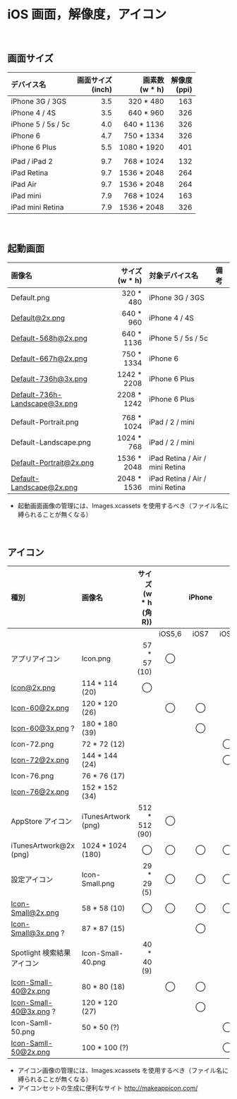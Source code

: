 # iOS 画面，解像度，アイコン
<br>

## 画面サイズ
デバイス名|画面サイズ<br>(inch)|画素数<br>(w * h)|解像度<br>(ppi)
:--|--:|--:|--:
iPhone 3G / 3GS|3.5|320 * 480|163
iPhone 4 / 4S|3.5|640 * 960|326
iPhone 5 / 5s / 5c|4.0|640 * 1136|326
iPhone 6|4.7|750 * 1334|326
iPhone 6 Plus|5.5|1080 * 1920|401
|||
iPad / iPad 2|9.7|768 * 1024|132
iPad Retina|9.7|1536 * 2048|264
iPad Air|9.7|1536 * 2048|264
iPad mini|7.9|768 * 1024|163
iPad mini Retina|7.9|1536 * 2048|326
<br>

## 起動画面
画像名|サイズ<br>(w * h)|対象デバイス名|備考
:--|--:|:--|:--
Default.png|320 * 480|iPhone 3G / 3GS
Default@2x.png|640 * 960|iPhone 4 / 4S
Default-568h@2x.png|640 * 1136|iPhone 5 / 5s / 5c
Default-667h@2x.png|750 * 1334|iPhone 6|
Default-736h@3x.png|1242 * 2208|iPhone 6 Plus|
Default-736h-Landscape@3x.png|2208 * 1242|iPhone 6 Plus|
|||
Default-Portrait.png|768 * 1024|iPad / 2 / mini|
Default-Landscape.png|1024 * 768|iPad / 2 / mini|
Default-Portrait@2x.png|1536 * 2048|iPad Retina / Air / mini Retina|
Default-Landscape@2x.png|2048 * 1536|iPad Retina / Air / mini Retina|
* 起動画面画像の管理には、Images.xcassets を使用するべき（ファイル名に縛られることが無くなる）
<br>

## アイコン
種別|画像名|サイズ<br>(w * h (角R))||iPhone|||iPad||
:--|:--|--:|:--:|:--:|:--:|:--:|:--:|:--:
||||iOS5,6|iOS7|iOS8|iOS5,6|iOS7|iOS8
アプリアイコン|Icon.png|57 * 57 (10)|◯|
 |Icon@2x.png|114 * 114 (20)|◯|
 |Icon-60@2x.png|120 * 120 (26)||◯|◯|
 |Icon-60@3x.png ?|180 * 180 (39)|||◯|
 |Icon-72.png|72 * 72 (12)||||◯|
 |Icon-72@2x.png|144 * 144 (24)||||◯|
 |Icon-76.png|76 * 76 (17)|||||◯|◯|
 |Icon-76@2x.png|152 * 152 (34)|||||◯|◯|
AppStore アイコン|iTunesArtwork (png)|512 * 512 (90)|◯|||◯||
 |iTunesArtwork@2x (png)|1024 * 1024 (180)|◯|◯|◯|◯|◯|◯
設定アイコン|Icon-Small.png|29 * 29 (5)|◯|◯|◯|◯|◯|◯
 |Icon-Small@2x.png|58 * 58 (10)|◯|◯|◯|◯|◯|◯
 |Icon-Small@3x.png ?|87 * 87 (15)|||◯|
Spotlight 検索結果アイコン|Icon-Small-40.png|40 * 40 (9)|||||◯|◯
 |Icon-Small-40@2x.png|80 * 80 (18)||◯|◯||◯|◯
 |Icon-Small-40@3x.png ?|120 * 120 (27)|||◯||||
 |Icon-Samll-50.png|50 * 50 (?)||||◯
 |Icon-Samll-50@2x.png|100 * 100 (?)||||◯
* アイコン画像の管理には、Images.xcassets を使用するべき（ファイル名に縛られることが無くなる）
* アイコンセットの生成に便利なサイト http://makeappicon.com/ 
